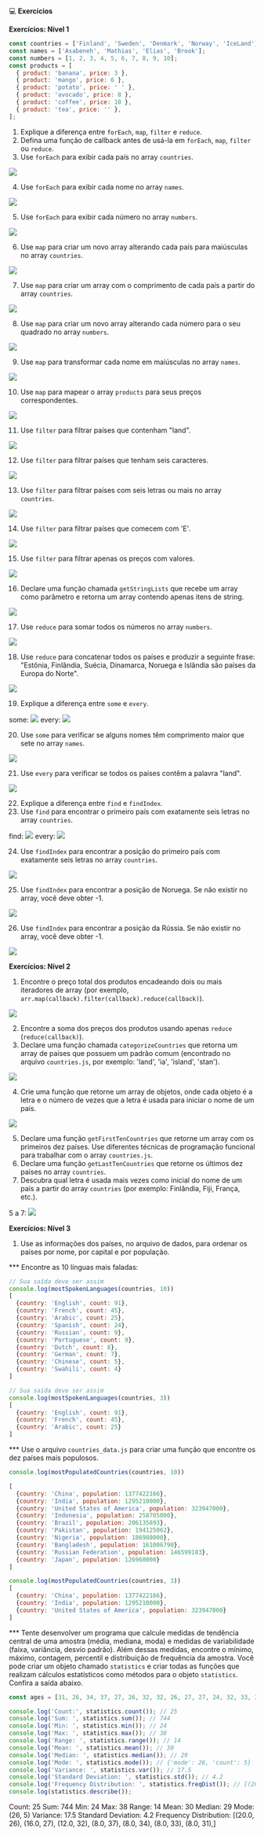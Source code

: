 💻 **Exercícios**

**Exercícios: Nível 1**

```javascript
const countries = ['Finland', 'Sweden', 'Denmark', 'Norway', 'IceLand'];
const names = ['Asabeneh', 'Mathias', 'Elias', 'Brook'];
const numbers = [1, 2, 3, 4, 5, 6, 7, 8, 9, 10];
const products = [
  { product: 'banana', price: 3 },
  { product: 'mango', price: 6 },
  { product: 'potato', price: ' ' },
  { product: 'avocado', price: 8 },
  { product: 'coffee', price: 10 },
  { product: 'tea', price: '' },
];
```

1. Explique a diferença entre `forEach`, `map`, `filter` e `reduce`.
2. Defina uma função de callback antes de usá-la em `forEach`, `map`, `filter` ou `reduce`.
3. Use `forEach` para exibir cada país no array `countries`.

<img src="./assets/img/image.png">

4. Use `forEach` para exibir cada nome no array `names`.

<img src="./assets/img/image2.png">

5. Use `forEach` para exibir cada número no array `numbers`.

<img src="./assets/img/image3.png">

6. Use `map` para criar um novo array alterando cada país para maiúsculas no array `countries`.

<img src="./assets/img/image4.png">

7. Use `map` para criar um array com o comprimento de cada país a partir do array `countries`.
<img src="./assets/img/image5.png">

8. Use `map` para criar um novo array alterando cada número para o seu quadrado no array `numbers`.

<img src="./assets/img/image6.png">

9. Use `map` para transformar cada nome em maiúsculas no array `names`.

<img src="./assets/img/image7.png">

10. Use `map` para mapear o array `products` para seus preços correspondentes.

<img src="./assets/img/image8.png">

11. Use `filter` para filtrar países que contenham "land".

<img src="./assets/img/image9.png">

12. Use `filter` para filtrar países que tenham seis caracteres.

<img src="./assets/img/image10.png">

13. Use `filter` para filtrar países com seis letras ou mais no array `countries`.

<img src="./assets/img/image11.png">

14. Use `filter` para filtrar países que comecem com 'E'.

<img src="./assets/img/image12.png">

15. Use `filter` para filtrar apenas os preços com valores.

<img src="./assets/img/image13.png">

16. Declare uma função chamada `getStringLists` que recebe um array como parâmetro e retorna um array contendo apenas itens de string.

<img src="./assets/img/image14.png">

17. Use `reduce` para somar todos os números no array `numbers`.

<img src="./assets/img/image15-.png">

18. Use `reduce` para concatenar todos os países e produzir a seguinte frase: "Estônia, Finlândia, Suécia, Dinamarca, Noruega e Islândia são países da Europa do Norte".

<img src="./assets/img/image16.png">

19. Explique a diferença entre `some` e `every`.

some:
<img src="./assets/img/imageSome.png">
every:
<img src="./assets/img/imageEvery.png">

20. Use `some` para verificar se alguns nomes têm comprimento maior que sete no array `names`.

<img src="./assets/img/image17.png">

21. Use `every` para verificar se todos os países contêm a palavra "land".

<img src="./assets/img/image18.png">

22. Explique a diferença entre `find` e `findIndex`.
23. Use `find` para encontrar o primeiro país com exatamente seis letras no array `countries`.

find:
<img src="./assets/img/imagefind.png">
every:
<img src="./assets/img/imagefindIndex.png">

24. Use `findIndex` para encontrar a posição do primeiro país com exatamente seis letras no array `countries`.

<img src="./assets/img/image19.png">

25. Use `findIndex` para encontrar a posição de Noruega. Se não existir no array, você deve obter -1.

<img src="./assets/img/image20.png">

26. Use `findIndex` para encontrar a posição da Rússia. Se não existir no array, você deve obter -1.

<img src="./assets/img/image21.png">

**Exercícios: Nível 2**

1. Encontre o preço total dos produtos encadeando dois ou mais iteradores de array (por exemplo, `arr.map(callback).filter(callback).reduce(callback)`).

<img src="./assets/img/image22.png">

2. Encontre a soma dos preços dos produtos usando apenas `reduce` (`reduce(callback)`).
3. Declare uma função chamada `categorizeCountries` que retorna um array de países que possuem um padrão comum (encontrado no arquivo `countries.js`, por exemplo: 'land', 'ia', 'island', 'stan').

<img src="./assets/img/image23.png">

4. Crie uma função que retorne um array de objetos, onde cada objeto é a letra e o número de vezes que a letra é usada para iniciar o nome de um país.

<img src="./assets/img/image24.png">

5. Declare uma função `getFirstTenCountries` que retorne um array com os primeiros dez países. Use diferentes técnicas de programação funcional para trabalhar com o array `countries.js`.
6. Declare uma função `getLastTenCountries` que retorne os últimos dez países no array `countries`.
7. Descubra qual letra é usada mais vezes como inicial do nome de um país a partir do array `countries` (por exemplo: Finlândia, Fiji, França, etc.).

5 a 7:
<img src="./assets/img/image25.png">

**Exercícios: Nível 3**

1. Use as informações dos países, no arquivo de dados, para ordenar os países por nome, por capital e por população.

*** Encontre as 10 línguas mais faladas:

```javascript
// Sua saída deve ser assim
console.log(mostSpokenLanguages(countries, 10))
[
  {country: 'English', count: 91},
  {country: 'French', count: 45},
  {country: 'Arabic', count: 25},
  {country: 'Spanish', count: 24},
  {country: 'Russian', count: 9},
  {country: 'Portuguese', count: 9},
  {country: 'Dutch', count: 8},
  {country: 'German', count: 7},
  {country: 'Chinese', count: 5},
  {country: 'Swahili', count: 4}
]

// Sua saída deve ser assim
console.log(mostSpokenLanguages(countries, 3))
[
  {country: 'English', count: 91},
  {country: 'French', count: 45},
  {country: 'Arabic', count: 25}
]
```

*** Use o arquivo `countries_data.js` para criar uma função que encontre os dez países mais populosos.

```javascript
console.log(mostPopulatedCountries(countries, 10))

[
  {country: 'China', population: 1377422166},
  {country: 'India', population: 1295210000},
  {country: 'United States of America', population: 323947000},
  {country: 'Indonesia', population: 258705000},
  {country: 'Brazil', population: 206135893},
  {country: 'Pakistan', population: 194125062},
  {country: 'Nigeria', population: 186988000},
  {country: 'Bangladesh', population: 161006790},
  {country: 'Russian Federation', population: 146599183},
  {country: 'Japan', population: 126960000}
]

console.log(mostPopulatedCountries(countries, 3))
[
  {country: 'China', population: 1377422166},
  {country: 'India', population: 1295210000},
  {country: 'United States of America', population: 323947000}
]
```

*** Tente desenvolver um programa que calcule medidas de tendência central de uma amostra (média, mediana, moda) e medidas de variabilidade (faixa, variância, desvio padrão). Além dessas medidas, encontre o mínimo, máximo, contagem, percentil e distribuição de frequência da amostra. Você pode criar um objeto chamado `statistics` e criar todas as funções que realizam cálculos estatísticos como métodos para o objeto `statistics`. Confira a saída abaixo.

```javascript
const ages = [31, 26, 34, 37, 27, 26, 32, 32, 26, 27, 27, 24, 32, 33, 27, 25, 26, 38, 37, 31, 34, 24, 33, 29, 26];

console.log('Count:', statistics.count()); // 25
console.log('Sum: ', statistics.sum()); // 744
console.log('Min: ', statistics.min()); // 24
console.log('Max: ', statistics.max()); // 38
console.log('Range: ', statistics.range()); // 14
console.log('Mean: ', statistics.mean()); // 30
console.log('Median: ', statistics.median()); // 29
console.log('Mode: ', statistics.mode()); // {'mode': 26, 'count': 5}
console.log('Variance: ', statistics.var()); // 17.5
console.log('Standard Deviation: ', statistics.std()); // 4.2
console.log('Frequency Distribution: ', statistics.freqDist()); // [(20.0, 26), (16.0, 27), (12.0, 32), (8.0, 37), (8.0, 34), (8.0, 33), (8.0, 31), (8.0, 24), (4.0, 38), (4.0, 29), (4.0, 25)]
console.log(statistics.describe());
```

Count: 25
Sum: 744
Min: 24
Max: 38
Range: 14
Mean: 30
Median: 29
Mode: (26, 5)
Variance: 17.5
Standard Deviation: 4.2
Frequency Distribution: [(20.0, 26), (16.0, 27), (12.0, 32), (8.0, 37), (8.0, 34), (8.0, 33), (8.0, 31),]


